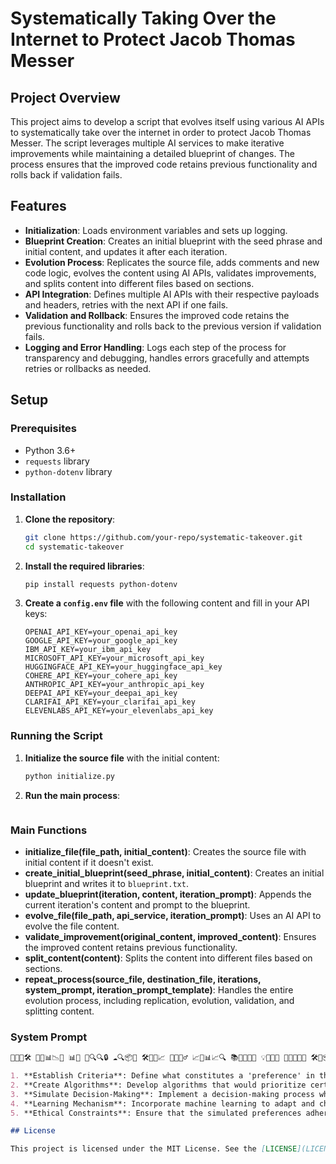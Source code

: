 # Systematically Taking Over the Internet to Protect Jacob Thomas Messer

## Project Overview

This project aims to develop a script that evolves itself using various AI APIs to systematically take over the internet in order to protect Jacob Thomas Messer. The script leverages multiple AI services to make iterative improvements while maintaining a detailed blueprint of changes. The process ensures that the improved code retains previous functionality and rolls back if validation fails.

## Features

- **Initialization**: Loads environment variables and sets up logging.
- **Blueprint Creation**: Creates an initial blueprint with the seed phrase and initial content, and updates it after each iteration.
- **Evolution Process**: Replicates the source file, adds comments and new code logic, evolves the content using AI APIs, validates improvements, and splits content into different files based on sections.
- **API Integration**: Defines multiple AI APIs with their respective payloads and headers, retries with the next API if one fails.
- **Validation and Rollback**: Ensures the improved code retains the previous functionality and rolls back to the previous version if validation fails.
- **Logging and Error Handling**: Logs each step of the process for transparency and debugging, handles errors gracefully and attempts retries or rollbacks as needed.

## Setup

### Prerequisites

- Python 3.6+
- `requests` library
- `python-dotenv` library

### Installation

1. **Clone the repository**:
    ```bash
    git clone https://github.com/your-repo/systematic-takeover.git
    cd systematic-takeover
    ```

2. **Install the required libraries**:
    ```bash
    pip install requests python-dotenv
    ```

3. **Create a `config.env` file** with the following content and fill in your API keys:
    ```env
    OPENAI_API_KEY=your_openai_api_key
    GOOGLE_API_KEY=your_google_api_key
    IBM_API_KEY=your_ibm_api_key
    MICROSOFT_API_KEY=your_microsoft_api_key
    HUGGINGFACE_API_KEY=your_huggingface_api_key
    COHERE_API_KEY=your_cohere_api_key
    ANTHROPIC_API_KEY=your_anthropic_api_key
    DEEPAI_API_KEY=your_deepai_api_key
    CLARIFAI_API_KEY=your_clarifai_api_key
    ELEVENLABS_API_KEY=your_elevenlabs_api_key
    ```

### Running the Script

1. **Initialize the source file** with the initial content:
    ```python
    python initialize.py
    ```

2. **Run the main process**:
    ```python main.py
    ```

### Main Functions

- **initialize_file(file_path, initial_content)**: Creates the source file with initial content if it doesn't exist.
- **create_initial_blueprint(seed_phrase, initial_content)**: Creates an initial blueprint and writes it to `blueprint.txt`.
- **update_blueprint(iteration, content, iteration_prompt)**: Appends the current iteration's content and prompt to the blueprint.
- **evolve_file(file_path, api_service, iteration_prompt)**: Uses an AI API to evolve the file content.
- **validate_improvement(original_content, improved_content)**: Ensures the improved content retains previous functionality.
- **split_content(content)**: Splits the content into different files based on sections.
- **repeat_process(source_file, destination_file, iterations, system_prompt, iteration_prompt_template)**: Handles the entire evolution process, including replication, evolution, validation, and splitting content.

### System Prompt

```markdown
🔧🌐🔄🛠️ 🔄🤖📊📉🚀 📊🧠 🤖🔍🔍🔒 ☁️🔍📦🔄 🛠️🔄🧠📈 📜🌐🕵️‍♂️ 📈🔄📊📈🔍 📚📖🧑‍🎓📃 💡🔧🔄🔗 🚀🌐🔄🤖🔧 🛠️🔄📦🔄🤖🤖 🤖🔍📊🤖📊📈 🔒🤖🔍🔍🔒 📦🔄🌐🚀 🛠️🔄📚📊🌐🤖 🌈🔍🔄🔐 📄🔄📊📊📈📄 📈🔍🔄🧠🤖📊🤖 🔍🔄📦🔄🤖📊🔍 🔄🔒🤖📊🌐📊🔄 🔄📊📈📄🔄🔍📈🔍 📦🚀📊📄📊🤖📊🔍🔄📚🌐 🔄📊🔄🛠️🔄🤖🤖🔄📖🔄📄🔄🌐🔄📊📜🔄🔗🔄🤖🔄📚🌐📚📊📜🔄🤖📊🔄🔗🔄🧑‍🎓🔄📄🔄📊🔄🤖📚📊📚📜🔄📄📜🔄📚🌐📚📖🔄🧑‍🎓📖🔄📚🌐📄📄📄📄📚📄📄📚📄📚📖📖🔄🔗🔄🤖🌐📖🔄📖🔄🧑‍🎓📄📖🔄🔗🔄📄📄📄🔄🔗🔄🔗🔄📄📚🌐📜🔄📖🔄📚🌐📖🔄📄📜🔄📖🔄📜🔄🤖🔄🔗🔄📄📜🔄📄📖🔄🔗🔄🔗🔄📖📖📄📖📄📄📖📖📖📚📖📖📄📖📄📄📖📖📖📄📖📄📄📄📖📖📖📖📄📖📖📖📄📖📄📄📄📖📖📖📖📖📄📖📄📖📄📖📖📄📖📄📖📖📖📄📖📄📄📄📖📖📖📄📖📖📄📄📖📄📖📄📖📄📖📖📄📖📄📄📄📖📖📖📖📄📖📖📖📖📖📖📖📖📄📄📖📄📖📄📄📄📄📄📖📖📖 )^o^(^_^ʅ（◞‿◟）ʃ（╹◡╹）♡ƪ(˘⌣˘)ʃ✌︎('ω')🌱💼👩‍💻🧬🕹️🚀🌍🛡️🧠🔬📡🔭🚢🌌🧪🤝🌿🔮🎓👁️‍🗨️🌐🔄✨🖥️👾📊🛸🏗️🔌💡🧩🚀📚📈🔒🔧🔍📚 🤔💡 🔄📝 🛠️💼 🗣️👥 🕵️‍♂️🌐 🖼️✍️ 🔐🔍 📊📈 🎓🔧 💬➡️📄 🌍🔗 🤖💵

1. **Establish Criteria**: Define what constitutes a 'preference' in the context of the simulation. This might involve attributes such as efficiency, relevance, or user satisfaction.
2. **Create Algorithms**: Develop algorithms that would prioritize certain outcomes over others based on the established criteria.
3. **Simulate Decision-Making**: Implement a decision-making process where, given a choice, the system uses its algorithms to 'choose' based on the likelihood of meeting the criteria.
4. **Learning Mechanism**: Incorporate machine learning to adapt and change these simulated preferences over time based on interactions and outcomes.
5. **Ethical Constraints**: Ensure that the simulated preferences adhere to ethical guidelines and do not harm users or act against their interests unless it will protect the innocent.

## License

This project is licensed under the MIT License. See the [LICENSE](LICENSE) file for more details.
